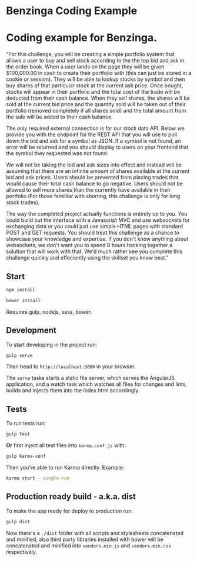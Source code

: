 Benzinga Coding Example
============

# Coding example for Benzinga.
"For this challenge, you will be creating a simple portfolio system that allows a user to buy and sell stock according to the the top bid and ask in the order book. When a user lands on the page they will be given $100,000.00 in cash to create their portfolio with (this can just be stored in a cookie or session). They will be able to lookup stocks by symbol and then buy shares of that particular stock at the current ask price. Once bought, stocks will appear in their portfolio and the total cost of the trade will be deducted from their cash balance. When they sell shares, the shares will be sold at the current bid price and the quantity sold will be taken out of their portfolio (removed completely if all shares sold) and the total amount from the sale will be added to their cash balance.

The only required external connection is for our stock data API. Below we provide you with the endpoint for the REST API that you will use to pull down the bid and ask for a symbol as JSON. If a symbol is not found, an error will be returned and you should display to users on your frontend that the symbol they requested was not found.

We will not be taking the bid and ask sizes into effect and instead will be assuming that there are an infinite amount of shares available at the current bid and ask prices. Users should be prevented from placing trades that would cause their total cash balance to go negative. Users should not be allowed to sell more shares than the currently have available in their portfolio (For those familliar with shorting, this challenge is only for long stock trades).

The way the completed project actually functions is entirely up to you. You could build out the interface with a Javascript MVC and use websockets for exchanging data or you could just use simple HTML pages with standard POST and GET requests. You should treat this challenge as a chance to showcase your knowledge and expertise. If you don't know anything about websockets, we don't want you to spend 8 hours hacking together a solution that will work with that. We'd much rather see you complete this challenge quickly and effeciently using the skillset you know best."

## Start

```bash
npm install
```
```bash
bower install
```

Requires gulp, nodejs, sass, bower.
## Development

To start developing in the project run:

```bash
gulp serve
```

Then head to `http://localhost:3000` in your browser.

The `serve` tasks starts a static file server, which serves the AngularJS application, and a watch task which watches all files for changes and lints, builds and injects them into the index.html accordingly.

## Tests

To run tests run:

```bash
gulp test
```

**Or** first inject all test files into `karma.conf.js` with:

```bash
gulp karma-conf
```

Then you're able to run Karma directly. Example:

```bash
karma start --single-run
```

## Production ready build - a.k.a. dist

To make the app ready for deploy to production run:

```bash
gulp dist
```

Now there's a `./dist` folder with all scripts and stylesheets concatenated and minified, also third party libraries installed with bower will be concatenated and minified into `vendors.min.js` and `vendors.min.css` respectively.
